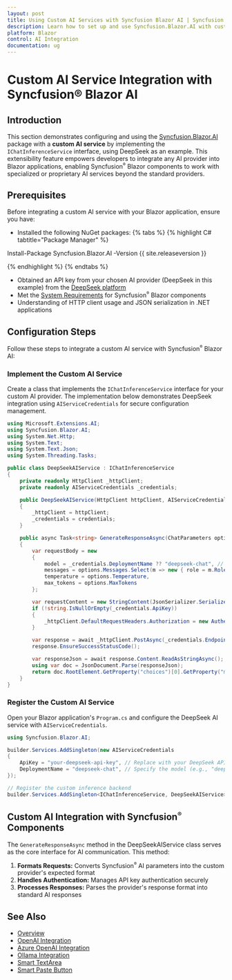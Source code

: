 ```yaml
---
layout: post
title: Using Custom AI Services with Syncfusion Blazor AI | Syncfusion
description: Learn how to set up and use Syncfusion.Blazor.AI with custom AI providers, including configuration, integration steps, and practical examples.
platform: Blazor
control: AI Integration
documentation: ug
---
```


# Custom AI Service Integration with Syncfusion® Blazor AI

## Introduction

This section demonstrates configuring and using the [Syncfusion.Blazor.AI](https://www.nuget.org/packages/Syncfusion.Blazor.AI) package with a **custom AI service** by implementing the `IChatInferenceService` interface, using DeepSeek as an example. This extensibility feature empowers developers to integrate any AI provider into Blazor applications, enabling Syncfusion<sup style="font-size:70%">&reg;</sup> Blazor components to work with specialized or proprietary AI services beyond the standard providers.

## Prerequisites

Before integrating a custom AI service with your Blazor application, ensure you have:

* Installed the following NuGet packages:
{% tabs %}
{% highlight C# tabtitle="Package Manager" %}

Install-Package Syncfusion.Blazor.AI -Version {{ site.releaseversion }}

{% endhighlight %}
{% endtabs %}
* Obtained an API key from your chosen AI provider (DeepSeek in this example) from the [DeepSeek platform](https://platform.deepseek.com)
* Met the [System Requirements](https://blazor.syncfusion.com/documentation/system-requirements) for Syncfusion<sup style="font-size:70%">&reg;</sup> Blazor components
* Understanding of HTTP client usage and JSON serialization in .NET applications

## Configuration Steps

Follow these steps to integrate a custom AI service with Syncfusion<sup style="font-size:70%">&reg;</sup> Blazor AI:

### Implement the Custom AI Service

Create a class that implements the `IChatInferenceService` interface for your custom AI provider. The implementation below demonstrates DeepSeek integration using `AIServiceCredentials` for secure configuration management.


```csharp
using Microsoft.Extensions.AI;
using Syncfusion.Blazor.AI;
using System.Net.Http;
using System.Text;
using System.Text.Json;
using System.Threading.Tasks;

public class DeepSeekAIService : IChatInferenceService
{
    private readonly HttpClient _httpClient;
    private readonly AIServiceCredentials _credentials;

    public DeepSeekAIService(HttpClient httpClient, AIServiceCredentials credentials)
    {
        _httpClient = httpClient;
        _credentials = credentials;
    }

    public async Task<string> GenerateResponseAsync(ChatParameters options)
    {
        var requestBody = new
        {
            model = _credentials.DeploymentName ?? "deepseek-chat", // Use deployment name from credentials
            messages = options.Messages.Select(m => new { role = m.Role.ToString().ToLower(), content = m.Content }).ToArray(),
            temperature = options.Temperature,
            max_tokens = options.MaxTokens
        };

        var requestContent = new StringContent(JsonSerializer.Serialize(requestBody), Encoding.UTF8, "application/json");
        if (!string.IsNullOrEmpty(_credentials.ApiKey))
        {
            _httpClient.DefaultRequestHeaders.Authorization = new AuthenticationHeaderValue("Bearer", _credentials.ApiKey);
        }

        var response = await _httpClient.PostAsync(_credentials.Endpoint?.ToString() ?? "https://api.deepseek.com/v1/chat/completions", requestContent);
        response.EnsureSuccessStatusCode();

        var responseJson = await response.Content.ReadAsStringAsync();
        using var doc = JsonDocument.Parse(responseJson);
        return doc.RootElement.GetProperty("choices")[0].GetProperty("message").GetProperty("content").GetString();
    }
}
```

### Register the Custom AI Service

   Open your Blazor application's `Program.cs` and configure the DeepSeek AI service with `AIServiceCredentials`.

```csharp
using Syncfusion.Blazor.AI;

builder.Services.AddSingleton(new AIServiceCredentials
{
    ApiKey = "your-deepseek-api-key", // Replace with your DeepSeek API key
    DeploymentName = "deepseek-chat", // Specify the model (e.g., "deepseek-chat", "deepseek-coder")
});

// Register the custom inference backend
builder.Services.AddSingleton<IChatInferenceService, DeepSeekAIService>();
```

## Custom AI Integration with Syncfusion<sup style="font-size:70%">&reg;</sup> Components
The `GenerateResponseAsync` method in the DeepSeekAIService class serves as the core interface for AI communication. This method:

1. **Formats Requests:** Converts Syncfusion<sup style="font-size:70%">&reg;</sup> AI parameters into the custom provider's expected format
2. **Handles Authentication:** Manages API key authentication securely
3. **Processes Responses:** Parses the provider's response format into standard AI responses

## See Also

- [Overview](https://blazor.syncfusion.com/documentation/smart-ai-solutions/ai/overview)
- [OpenAI Integration](https://blazor.syncfusion.com/documentation/smart-ai-solutions/ai/openai)
- [Azure OpenAI Integration](https://blazor.syncfusion.com/documentation/smart-ai-solutions/ai/azure-openai)
- [Ollama Integration](https://blazor.syncfusion.com/documentation/smart-ai-solutions/ai/ollama)
- [Smart TextArea](https://blazor.syncfusion.com/documentation/smart-textarea/getting-started)
- [Smart Paste Button](https://blazor.syncfusion.com/documentation/smart-paste/getting-started)